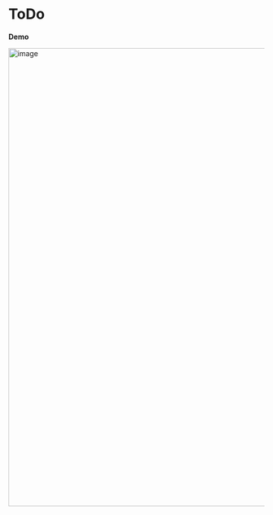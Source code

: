 # ToDo

**Demo**

<img width="901" alt="image" src="https://github.com/user-attachments/assets/a954dc45-f42c-45ac-b19a-2b4211de15d9">
